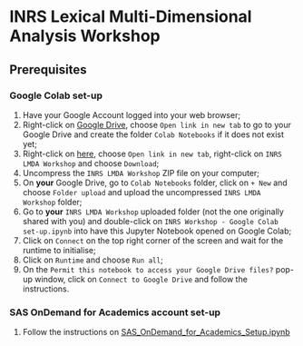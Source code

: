# INRS Lexical Multi-Dimensional Analysis Workshop

## Prerequisites

### Google Colab set-up

1. Have your Google Account logged into your web browser;
2. Right-click on [Google Drive](https://drive.google.com/drive/my-drive), choose `Open link in new tab` to go to your Google Drive and create the folder `Colab Notebooks` if it does not exist yet;
3. Right-click on [here](https://drive.google.com/drive/folders/1zIqlW8cUjIE1dD9HEsFYakvZkviMyCEA?usp=drive_link), choose `Open link in new tab`, right-click on `INRS LMDA Workshop` and choose `Download`;
4. Uncompress the `INRS LMDA Workshop` ZIP file on your computer;
5. On **your** Google Drive, go to `Colab Notebooks` folder, click on `+ New` and choose `Folder upload` and upload the uncompressed `INRS LMDA Workshop` folder;
6. Go to **your** `INRS LMDA Workshop` uploaded folder (not the one originally shared with you) and double-click on `INRS Workshop - Google Colab set-up.ipynb` into have this Jupyter Notebook opened on Google Colab;
7. Click on `Connect` on the top right corner of the screen and wait for the runtime to initialise;
8. Click on `Runtime` and choose `Run all`;
9. On the `Permit this notebook to access your Google Drive files?` pop-up window, click on `Connect to Google Drive` and follow the instructions.

### SAS OnDemand for Academics account set-up

1. Follow the instructions on [SAS_OnDemand_for_Academics_Setup.ipynb](https://github.com/laelgelc/laelgelc/blob/main/SAS_OnDemand_for_Academics_Setup.ipynb)
